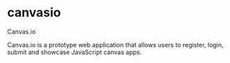 # canvasio
Canvas.io

Canvas.io is a prototype web application that allows users to register, login, submit and showcase JavaScript canvas apps.

